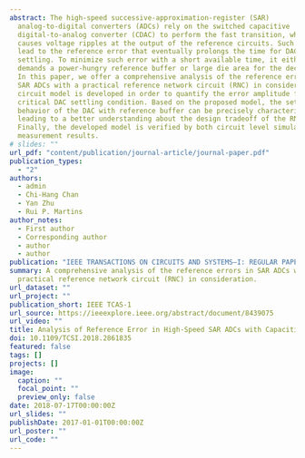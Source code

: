 ```yaml
---
abstract: The high-speed successive-approximation-register (SAR)
  analog-to-digital converters (ADCs) rely on the switched capacitive
  digital-to-analog converter (CDAC) to perform the fast transition, which
  causes voltage ripples at the output of the reference circuits. Such ripples
  lead to the reference error that eventually prolongs the time for DAC
  settling. To minimize such error with a short available time, it either
  demands a power-hungry reference buffer or large die area for the decoupling.
  In this paper, we offer a comprehensive analysis of the reference errors in
  SAR ADCs with a practical reference network circuit (RNC) in consideration. A
  circuit model is developed in order to quantify the error amplitude for the
  critical DAC settling condition. Based on the proposed model, the settling
  behavior of the DAC with reference buffer can be precisely characterized,
  leading to a better understanding about the design tradeoff of the RNC.
  Finally, the developed model is verified by both circuit level simulations and
  measurement results.
# slides: ""
url_pdf: "content/publication/journal-article/journal-paper.pdf"
publication_types:
  - "2"
authors:
  - admin
  - Chi-Hang Chan
  - Yan Zhu
  - Rui P. Martins
author_notes:
  - First author
  - Corresponding author
  - author
  - author
publication: "IEEE TRANSACTIONS ON CIRCUITS AND SYSTEMS–I: REGULAR PAPERS"
summary: A comprehensive analysis of the reference errors in SAR ADCs with a
  practical reference network circuit (RNC) in consideration.
url_dataset: ""
url_project: ""
publication_short: IEEE TCAS-1
url_source: https://ieeexplore.ieee.org/abstract/document/8439075
url_video: ""
title: Analysis of Reference Error in High-Speed SAR ADCs with Capacitive DAC
doi: 10.1109/TCSI.2018.2861835
featured: false
tags: []
projects: []
image:
  caption: ""
  focal_point: ""
  preview_only: false
date: 2018-07-17T00:00:00Z
url_slides: ""
publishDate: 2017-01-01T00:00:00Z
url_poster: ""
url_code: ""
---
```

